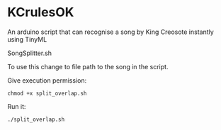 # KCrulesOK
An arduino script that can recognise a song by King Creosote instantly using TinyML


SongSplitter.sh

To use this change to file path to the song in the script.

Give execution permission: 
```
chmod +x split_overlap.sh
```

Run it: 
```
./split_overlap.sh
```
